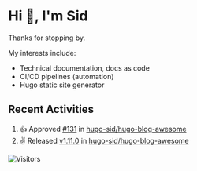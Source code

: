 # Hi 👋, I'm Sid

Thanks for stopping by. 

My interests include:
- Technical documentation, docs as code
- CI/CD pipelines (automation)
- Hugo static site generator

## Recent Activities

<!--RECENT_ACTIVITY:start-->
1. 👍 Approved [#131](https://github.com/hugo-sid/hugo-blog-awesome/pull/131#pullrequestreview-1655042275) in [hugo-sid/hugo-blog-awesome](https://github.com/hugo-sid/hugo-blog-awesome)<br>
2. ✌️ Released [v1.11.0](https://github.com/hugo-sid/hugo-blog-awesome/releases/tag/v1.11.0) in [hugo-sid/hugo-blog-awesome](https://github.com/hugo-sid/hugo-blog-awesome)<br>
<!--RECENT_ACTIVITY:end-->

![Visitors](https://api.visitorbadge.io/api/visitors?path=https%3A%2F%2Fgithub.com%2Fhugo-sid%2Fhugo-sid&countColor=%2337d67a&style=flat&labelStyle=upper)

